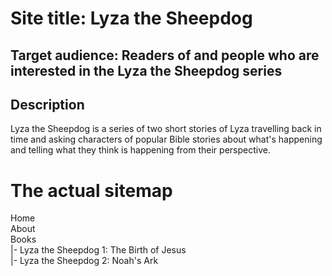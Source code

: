 # Site title: Lyza the Sheepdog
## Target audience: Readers of and people who are interested in the Lyza the Sheepdog series
## Description
Lyza the Sheepdog is a series of two short stories of Lyza travelling back in time and asking characters of popular Bible stories about what's happening and telling what they think is happening from their perspective.
# The actual sitemap
Home  
About  
Books  
|- Lyza the Sheepdog 1: The Birth of Jesus  
|- Lyza the Sheepdog 2: Noah's Ark  
